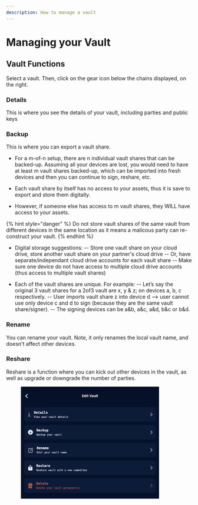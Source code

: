 ```yaml
---
description: How to manage a vault
---
```


# Managing your Vault

## Vault Functions

Select a vault. Then, click on the gear icon below the chains displayed, on the right.

### Details

This is where you see the details of your vault, including parties and public keys

### Backup

This is where you can export a vault share.

* For a m-of-n setup, there are n individual vault shares that can be backed-up. Assuming all your devices are lost, you would need to have at least m vault shares backed-up, which can be imported into fresh devices and then you can continue to sign, reshare, etc.

* Each vault share by itself has no access to your assets, thus it is save to export and store them digitally.

* However, if someone else has access to m vault shares, they WILL have access to your assets.

{% hint style="danger" %}
Do not store vault shares of the same vault from different devices in the same location as it means a malicous party can re-construct your vault.
{% endhint %}

* Digital storage suggestions:
-- Store one vault share on your cloud drive, store another vault share on your partner's cloud drive
-- Or, have separate/independant cloud drive accounts for each vault share
-- Make sure one device do not have access to multiple cloud drive accounts (thus access to multiple vault shares)

* Each of the vault shares are unique. For example:
-- Let’s say the original 3 vault shares for a 2of3 vault are x, y & z; on devices a, b, c respectively.
-- User imports vault share z into device d —> user cannot use only device c and d to sign (because they are the same vault share/signer).
-- The signing devices can be a&b, a&c, a&d, b&c or b&d.

### Rename

You can rename your vault. Note, it only renames the local vault name, and doesn't affect other devices.

### Reshare

Reshare is a function where you can kick out other devices in the vault, as well as upgrade or downgrade the number of parties.

<figure><img src="../.gitbook/assets/ManageVault.png" alt="" width="375"><figcaption></figcaption></figure>
